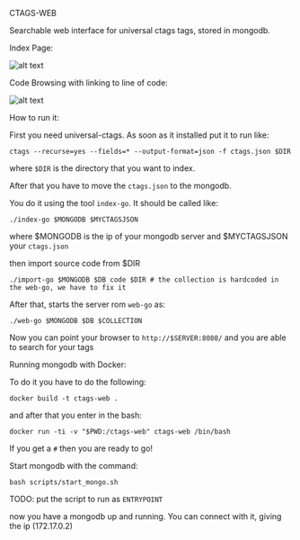 CTAGS-WEB

Searchable web interface for universal ctags  tags, stored in mongodb.

Index Page:

![alt text](https://user-images.githubusercontent.com/37418/30763621-64415e04-9fe7-11e7-9d52-a352887f40aa.png "Index Page")

Code Browsing with linking to line of code:

![alt text](https://user-images.githubusercontent.com/37418/30763622-644487be-9fe7-11e7-8af6-f9dc731dbac2.png "Code Browsing")

How to run it:

First you need universal-ctags. As soon as it installed put it to run like:

```
ctags --recurse=yes --fields=* --output-format=json -f ctags.json $DIR
```

where ```$DIR``` is the directory that you want to index.

After that you have to move the ```ctags.json``` to the mongodb.

You do it using the tool ```index-go```. It should be called like:

```
./index-go $MONGODB $MYCTAGSJSON
```
where $MONGODB is the ip of your mongodb server and $MYCTAGSJSON your ```ctags.json```

then import source code from $DIR

```
./import-go $MONGODB $DB code $DIR # the collection is hardcoded in the web-go, we have to fix it
```

After that, starts the server rom ```web-go``` as:

```./web-go $MONGODB $DB $COLLECTION```

Now you can point your browser to ```http://$SERVER:8080/``` and you are able to search for your tags



Running mongodb with Docker:

To do it you have to do the following:

```docker build -t ctags-web .```

and after that you enter in the bash:

```docker run -ti -v "$PWD:/ctags-web" ctags-web /bin/bash```

If you get a ```#``` then you are ready to go!

Start mongodb with the command:

```bash scripts/start_mongo.sh```

TODO: put the script to run as ```ENTRYPOINT```

now you have a mongodb up and running. You can connect with it, giving the ip (172.17.0.2)
